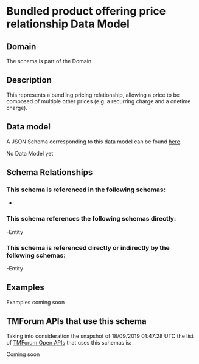 # Bundled product offering price relationship Data Model

## Domain

The  schema is part of the  Domain

## Description

This represents a bundling pricing relationship, allowing a price to be composed of multiple other prices (e.g. a recurring charge and a onetime charge).

## Data model

A JSON Schema corresponding to this data model can be found
[here](https://github.com/tmforum-rand/schemas/blob/master/Product/BundledProductOfferingPriceRelationship.schema.json).

No Data Model yet

## Schema Relationships

### This schema is referenced in the following schemas:

-

### This schema references the following schemas directly:

-Entity

### This schema is referenced directly or indirectly by the following schemas:

-Entity



## Examples

Examples coming soon

## TMForum APIs that use this schema

Taking into consideration the snapshot of 18/09/2019 01:47:28 UTC the list of [TMForum Open APIs](https://www.tmforum.org/open-apis/) that uses this schemas is:

Coming soon